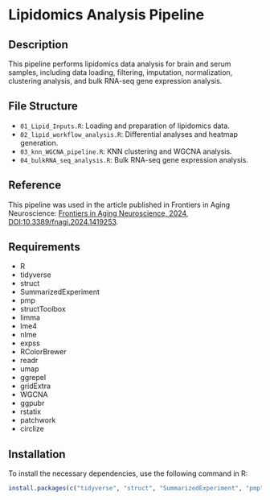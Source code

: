 # Lipidomics Analysis Pipeline

## Description
This pipeline performs lipidomics data analysis for brain and serum samples, including data loading, filtering, imputation, normalization, clustering analysis, and bulk RNA-seq gene expression analysis.

## File Structure
- `01_Lipid_Inputs.R`: Loading and preparation of lipidomics data.
- `02_lipid_workflow_analysis.R`: Differential analyses and heatmap generation.
- `03_knn_WGCNA_pipeline.R`: KNN clustering and WGCNA analysis.
- `04_bulkRNA_seq_analysis.R`: Bulk RNA-seq gene expression analysis.

## Reference
This pipeline was used in the article published in Frontiers in Aging Neuroscience:
[Frontiers in Aging Neuroscience, 2024, DOI:10.3389/fnagi.2024.1419253](https://www.frontiersin.org/articles/10.3389/fnagi.2024.1419253/full).

## Requirements
- R
- tidyverse
- struct
- SummarizedExperiment
- pmp
- structToolbox
- limma
- lme4
- nlme
- expss
- RColorBrewer
- readr
- umap
- ggrepel
- gridExtra
- WGCNA
- ggpubr
- rstatix
- patchwork
- circlize

## Installation
To install the necessary dependencies, use the following command in R:

```r
install.packages(c("tidyverse", "struct", "SummarizedExperiment", "pmp", "structToolbox", "limma", "lme4", "nlme", "expss", "RColorBrewer", "readr", "umap", "ggrepel", "gridExtra", "WGCNA", "ggpubr", "rstatix", "patchwork", "circlize"))
